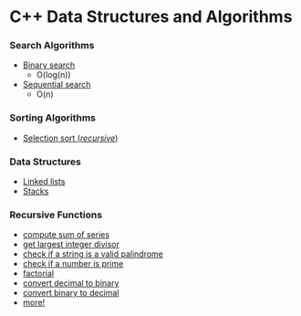 # C++ Data Structures and Algorithms

### Search Algorithms
- [Binary search](binary_search.cpp)
  - O(log(n))
- [Sequential search](sequential_search.cpp)
  - O(n)

### Sorting Algorithms
- [Selection sort (*recursive*)](https://github.com/Paulinakhew/cpp_data_structs_and_algorithms/blob/1c1427b8371dfc63d861796b97bbc84cb89e7a8f/recursive_functions.cpp#L151)

### Data Structures
- [Linked lists](linked_lists.cpp)
- [Stacks](stack.cpp)

### Recursive Functions
- [compute sum of series](https://github.com/Paulinakhew/cpp_data_structs_and_algorithms/blob/1c1427b8371dfc63d861796b97bbc84cb89e7a8f/recursive_functions.cpp#L25)
- [get largest integer divisor](https://github.com/Paulinakhew/cpp_data_structs_and_algorithms/blob/1c1427b8371dfc63d861796b97bbc84cb89e7a8f/recursive_functions.cpp#L46)
- [check if a string is a valid palindrome](https://github.com/Paulinakhew/cpp_data_structs_and_algorithms/blob/1c1427b8371dfc63d861796b97bbc84cb89e7a8f/recursive_functions.cpp#L58)
- [check if a number is prime](https://github.com/Paulinakhew/cpp_data_structs_and_algorithms/blob/1c1427b8371dfc63d861796b97bbc84cb89e7a8f/recursive_functions.cpp#L78)
- [factorial](https://github.com/Paulinakhew/cpp_data_structs_and_algorithms/blob/1c1427b8371dfc63d861796b97bbc84cb89e7a8f/recursive_functions.cpp#L89)
- [convert decimal to binary](https://github.com/Paulinakhew/cpp_data_structs_and_algorithms/blob/1c1427b8371dfc63d861796b97bbc84cb89e7a8f/recursive_functions.cpp#L98)
- [convert binary to decimal](https://github.com/Paulinakhew/cpp_data_structs_and_algorithms/blob/1c1427b8371dfc63d861796b97bbc84cb89e7a8f/recursive_functions.cpp#L105)
- [more!](recursive_functions.cpp)
